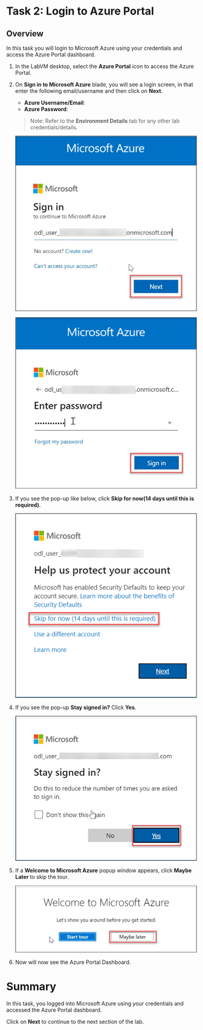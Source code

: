 # Task 2: Login to Azure Portal

## Overview

In this task you will login to Microsoft Azure using your credentials and access the Azure Portal dashboard.

1. In the LabVM desktop, select the **Azure Portal** icon to access the Azure Portal.

1. On **Sign in to Microsoft Azure** blade, you will see a login screen, in that enter the following email/username and then click on **Next**.

    * **Azure Username/Email**: <inject key="Username"></inject> 
    * **Azure Password**: <inject key="Password"></inject>
    
    >Note: Refer to the **Environment Details** tab for any other lab credentials/details.
        
   ![](../images/image-004.jpg)
    
   ![](../images/image-005.jpg)
   
1. If you see the pop-up like below, click **Skip for now(14 days until this is required)**.

     ![](../images/image004.png)

1. If you see the pop-up **Stay signed in?** Click **Yes**.

    ![](../images/image-006.jpg)
    
1. If a **Welcome to Microsoft Azure** popup window appears, click **Maybe Later** to skip the tour.

    ![](../images/image-007.jpg)
    
1. Now will now see the Azure Portal Dashboard.

# Summary

In this task, you logged into Microsoft Azure using your credentials and accessed the Azure Portal dashboard.

Click on **Next** to continue to the next section of the lab.
